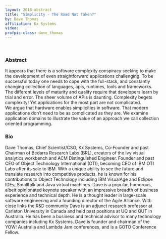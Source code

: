 ```yaml
---
layout: 2018-abstract
title: "Simplicity - The Road Not Taken?"
by: Dave Thomas
affiliation: Kx Systems
video: 
profpic-class: dave_thomas
---
```


<br/>

### Abstract

It appears that there is a software complexity conspiracy seeking to make the development of even straightforward applications challenging.  To be successful today one needs to cope with the full-stack, and constantly changing collection of languages, apis, runtimes, tools and frameworks.  The different levels of maturity and quality require that developers learn by trial and error.  The sheer volume of APIs is daunting. Complexity begets complexity! Yet applications for the most part are not complicated.  
We argue that hardware enables simplicities in software.  That modern applications don’t need to be as complicated as they are. We examine application domains to illustrate the value of an  approach we call collection oriented programming.

### Bio

Dave Thomas, Chief Scientist/CSO, Kx Systems, Co-Founder and past Chairman of Bedarra Research Labs (BRL), creators of the Ivy visual analytics workbench and ACM Distinguished Engineer. Founder and past CEO of Object Technology International (OTI), becoming CEO of IBM OTI Labs after its sale to IBM. With a unique ability to see the future and translate research into competitive products, he is known for his contributions to Object Technology including IBM VisualAge and Eclipse IDEs, Smalltalk and Java virtual machines. Dave is a popular, humorous, albeit opinionated keynote speaker with an impressive breadth of business experience and technical depth. He is a thought leader in large-scale software engineering and a founding director of the Agile Alliance. With close links the R&amp;D community Dave is an adjunct research professor at Carleton University in Canada and held past positions at UQ and QUT in Australia. He has been a business and technical advisor to many technology companies including Kx Systems. Dave is founder and chairman of the YOW! Australia and Lambda Jam conferences, and is a GOTO Conference Fellow.


